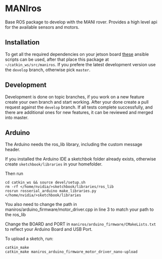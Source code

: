 # MANIros
Base ROS package to develop with the MANI rover. Provides a high level api for the available sensors and motors.

## Installation

To get all the required dependencies on your jetson board [these](https://github.com/PTScientists/MANIansible) ansible
scripts can be used, after that place this package at `~/catkin_ws/src/maniros`. If you prefere the latest development
version use the `develop` branch, otherwise pick `master`.

## Development

Development is done on topic branches, if you work on a new feature create your own branch and start working. After your
done create a pull request against the `develop` branch. If all tests complete successfully, and there are additional
ones for new features, it can be reviewed and merged into master. 

## Arduino

The Arduino needs the ros_lib library, including the custom message header.

If you installed the Arduino IDE a sketchbok folder already exists, otherwise create `sketchbook/libraries` in your homefolder.

Then run

```
cd catkin_ws && source devel/setup.sh
rm -rf </home/nvidia/>sketchbook/libraries/ros_lib
rosrun rosserial_arduino make_libraries.py </home/nvidia/>sketchbook/libraries
```


You also need to change the path in maniros/arduino_firmware/motor_driver.cpp
in line 3 to match your path to the ros_lib

Change the BOARD and PORT in `maniros/arduino_firmware/CMakeLists.txt` to reflect your Arduino Board and USB Port.

To upload a sketch, run:

```
catkin_make
catkin_make maniros_arduino_firmware_motor_driver_nano-upload
```

